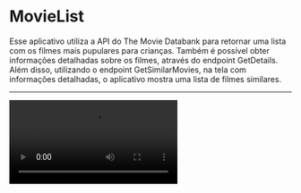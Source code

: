 # MovieList

<p></p>
Esse aplicativo utiliza a API do The Movie Databank para retornar uma lista com os filmes mais pupulares para crianças. 
Também é possível obter informações detalhadas sobre os filmes, através do endpoint GetDetails.
Além disso, utilizando o endpoint GetSimilarMovies, na tela com informações detalhadas, o aplicativo mostra uma lista de filmes similares. 

---------------------
![GitHub readme](https://user-images.githubusercontent.com/73191498/149325162-0497edf8-45ef-427a-9480-cc202213c890.mp4)



